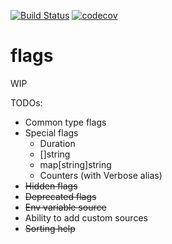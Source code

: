 [![Build Status](https://travis-ci.org/xitonix/flags.svg?branch=master)](https://travis-ci.org/xitonix/flags)
[![codecov](https://codecov.io/gh/xitonix/flags/branch/master/graph/badge.svg)](https://codecov.io/gh/xitonix/flags)
# flags

WIP

TODOs:

* Common type flags
* Special flags
    * Duration
    * []string
    * map[string]string
    * Counters (with Verbose alias)
* ~~Hidden flags~~
* ~~Deprecated flags~~
* ~~Env variable source~~
* Ability to add custom sources
* ~~Sorting help~~

